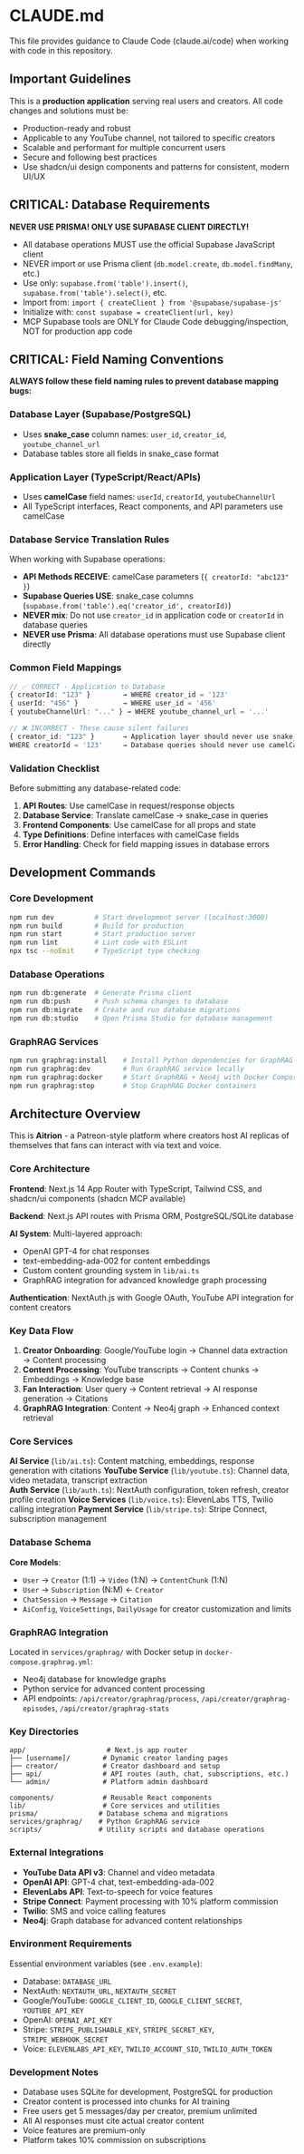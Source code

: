 # CLAUDE.md

This file provides guidance to Claude Code (claude.ai/code) when working with code in this repository.

## Important Guidelines

This is a **production application** serving real users and creators. All code changes and solutions must be:
- Production-ready and robust
- Applicable to any YouTube channel, not tailored to specific creators
- Scalable and performant for multiple concurrent users
- Secure and following best practices
- Use shadcn/ui design components and patterns for consistent, modern UI/UX

## CRITICAL: Database Requirements

**NEVER USE PRISMA! ONLY USE SUPABASE CLIENT DIRECTLY!**
- All database operations MUST use the official Supabase JavaScript client
- NEVER import or use Prisma client (`db.model.create`, `db.model.findMany`, etc.)
- Use only: `supabase.from('table').insert()`, `supabase.from('table').select()`, etc.
- Import from: `import { createClient } from '@supabase/supabase-js'`
- Initialize with: `const supabase = createClient(url, key)`
- MCP Supabase tools are ONLY for Claude Code debugging/inspection, NOT for production app code

## CRITICAL: Field Naming Conventions

**ALWAYS follow these field naming rules to prevent database mapping bugs:**

### Database Layer (Supabase/PostgreSQL)
- Uses **snake_case** column names: `user_id`, `creator_id`, `youtube_channel_url`
- Database tables store all fields in snake_case format

### Application Layer (TypeScript/React/APIs)
- Uses **camelCase** field names: `userId`, `creatorId`, `youtubeChannelUrl`
- All TypeScript interfaces, React components, and API parameters use camelCase

### Database Service Translation Rules
When working with Supabase operations:
- **API Methods RECEIVE**: camelCase parameters (`{ creatorId: "abc123" }`)
- **Supabase Queries USE**: snake_case columns (`supabase.from('table').eq('creator_id', creatorId)`)
- **NEVER mix**: Do not use `creator_id` in application code or `creatorId` in database queries
- **NEVER use Prisma**: All database operations must use Supabase client directly

### Common Field Mappings
```typescript
// ✅ CORRECT - Application to Database
{ creatorId: "123" }        → WHERE creator_id = '123'
{ userId: "456" }           → WHERE user_id = '456'
{ youtubeChannelUrl: "..." } → WHERE youtube_channel_url = '...'

// ❌ INCORRECT - These cause silent failures
{ creator_id: "123" }       → Application layer should never use snake_case
WHERE creatorId = '123'     → Database queries should never use camelCase
```

### Validation Checklist
Before submitting any database-related code:
1. **API Routes**: Use camelCase in request/response objects
2. **Database Service**: Translate camelCase → snake_case in queries
3. **Frontend Components**: Use camelCase for all props and state
4. **Type Definitions**: Define interfaces with camelCase fields
5. **Error Handling**: Check for field mapping issues in database errors

## Development Commands

### Core Development
```bash
npm run dev          # Start development server (localhost:3000)
npm run build        # Build for production
npm run start        # Start production server
npm run lint         # Lint code with ESLint
npx tsc --noEmit     # TypeScript type checking
```

### Database Operations
```bash
npm run db:generate  # Generate Prisma client
npm run db:push      # Push schema changes to database
npm run db:migrate   # Create and run database migrations
npm run db:studio    # Open Prisma Studio for database management
```

### GraphRAG Services
```bash
npm run graphrag:install    # Install Python dependencies for GraphRAG service
npm run graphrag:dev        # Run GraphRAG service locally
npm run graphrag:docker     # Start GraphRAG + Neo4j with Docker Compose
npm run graphrag:stop       # Stop GraphRAG Docker containers
```

## Architecture Overview

This is **Aitrion** - a Patreon-style platform where creators host AI replicas of themselves that fans can interact with via text and voice.

### Core Architecture

**Frontend**: Next.js 14 App Router with TypeScript, Tailwind CSS, and shadcn/ui components (shadcn MCP available)

**Backend**: Next.js API routes with Prisma ORM, PostgreSQL/SQLite database

**AI System**: Multi-layered approach:
- OpenAI GPT-4 for chat responses
- text-embedding-ada-002 for content embeddings
- Custom content grounding system in `lib/ai.ts`
- GraphRAG integration for advanced knowledge graph processing

**Authentication**: NextAuth.js with Google OAuth, YouTube API integration for content creators

### Key Data Flow

1. **Creator Onboarding**: Google/YouTube login → Channel data extraction → Content processing
2. **Content Processing**: YouTube transcripts → Content chunks → Embeddings → Knowledge base
3. **Fan Interaction**: User query → Content retrieval → AI response generation → Citations
4. **GraphRAG Integration**: Content → Neo4j graph → Enhanced context retrieval

### Core Services

**AI Service** (`lib/ai.ts`): Content matching, embeddings, response generation with citations
**YouTube Service** (`lib/youtube.ts`): Channel data, video metadata, transcript extraction  
**Auth Service** (`lib/auth.ts`): NextAuth configuration, token refresh, creator profile creation
**Voice Services** (`lib/voice.ts`): ElevenLabs TTS, Twilio calling integration
**Payment Service** (`lib/stripe.ts`): Stripe Connect, subscription management

### Database Schema

**Core Models**:
- `User` → `Creator` (1:1) → `Video` (1:N) → `ContentChunk` (1:N)
- `User` → `Subscription` (N:M) ← `Creator`
- `ChatSession` → `Message` → `Citation`
- `AiConfig`, `VoiceSettings`, `DailyUsage` for creator customization and limits

### GraphRAG Integration

Located in `services/graphrag/` with Docker setup in `docker-compose.graphrag.yml`:
- Neo4j database for knowledge graphs
- Python service for advanced content processing
- API endpoints: `/api/creator/graphrag/process`, `/api/creator/graphrag-episodes`, `/api/creator/graphrag-stats`

### Key Directories

```
app/                    # Next.js app router
├── [username]/        # Dynamic creator landing pages
├── creator/           # Creator dashboard and setup
├── api/               # API routes (auth, chat, subscriptions, etc.)
└── admin/             # Platform admin dashboard

components/            # Reusable React components
lib/                   # Core services and utilities  
prisma/               # Database schema and migrations
services/graphrag/    # Python GraphRAG service
scripts/              # Utility scripts and database operations
```

### External Integrations

- **YouTube Data API v3**: Channel and video metadata
- **OpenAI API**: GPT-4 chat, text-embedding-ada-002
- **ElevenLabs API**: Text-to-speech for voice features
- **Stripe Connect**: Payment processing with 10% platform commission
- **Twilio**: SMS and voice calling features
- **Neo4j**: Graph database for advanced content relationships

### Environment Requirements

Essential environment variables (see `.env.example`):
- Database: `DATABASE_URL`
- NextAuth: `NEXTAUTH_URL`, `NEXTAUTH_SECRET`
- Google/YouTube: `GOOGLE_CLIENT_ID`, `GOOGLE_CLIENT_SECRET`, `YOUTUBE_API_KEY`
- OpenAI: `OPENAI_API_KEY`
- Stripe: `STRIPE_PUBLISHABLE_KEY`, `STRIPE_SECRET_KEY`, `STRIPE_WEBHOOK_SECRET`
- Voice: `ELEVENLABS_API_KEY`, `TWILIO_ACCOUNT_SID`, `TWILIO_AUTH_TOKEN`

### Development Notes

- Database uses SQLite for development, PostgreSQL for production
- Creator content is processed into chunks for AI training
- Free users get 5 messages/day per creator, premium unlimited
- All AI responses must cite actual creator content
- Voice features are premium-only
- Platform takes 10% commission on subscriptions